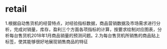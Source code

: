 # retail
1.根据自动售货机的经营特点，对经验指标数据，商品营销数据及市场需求进行分析，完成对销量，库存，盈利三个方面各项指标的计算，按要求绘制对应图表，分析每台售货机2018年1月商品销量的预测问题。2.为每台售货机所销售的商品贴上标签，使其能够很好地展现销售商品的特征
